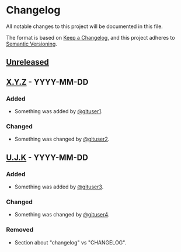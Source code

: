 # Changelog

All notable changes to this project will be documented in this file.

The format is based on [Keep a Changelog](https://keepachangelog.com/en/1.0.0/),
and this project adheres to [Semantic Versioning](https://semver.org/spec/v2.0.0.html).

## [Unreleased]

## [X.Y.Z] - YYYY-MM-DD

### Added

- Something was added by [@gituser1](https://github.com/gituser1).

### Changed

- Something was changed by [@gituser2](https://github.com/gituser2).

## [U.J.K] - YYYY-MM-DD

### Added

- Something was added by [@gituser3](https://github.com/gituser3).

### Changed

- Something was changed by [@gituser4](https://github.com/gituser4).

### Removed

- Section about "changelog" vs "CHANGELOG".

[unreleased]: https://github.com/PATH_to_unrealeased_tag
[X.Y.Z]: https://github.com/PATH_to_version_xyz_tag
[U.J.K]: https://github.com/PATH_to_version_ujk_tag